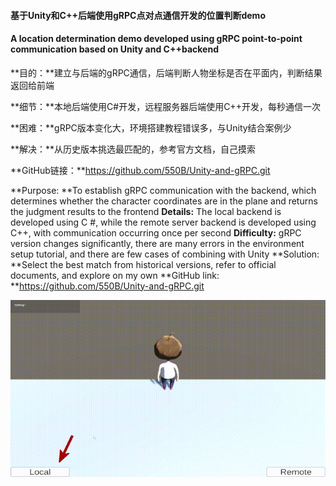 #### 基于Unity和C++后端使用gRPC点对点通信开发的位置判断demo

#### A location determination demo developed using gRPC point-to-point communication based on Unity and C++backend

**目的：**建立与后端的gRPC通信，后端判断人物坐标是否在平面内，判断结果返回给前端

**细节：**本地后端使用C#开发，远程服务器后端使用C++开发，每秒通信一次

**困难：**gRPC版本变化大，环境搭建教程错误多，与Unity结合案例少

**解决：**从历史版本挑选最匹配的，参考官方文档，自己摸索

**GitHub链接：**https://github.com/550B/Unity-and-gRPC.git

**Purpose: **To establish gRPC communication with the backend, which determines whether the character coordinates are in the plane and returns the judgment results to the frontend
**Details:** The local backend is developed using C #, while the remote server backend is developed using C++, with communication occurring once per second
**Difficulty:** gRPC version changes significantly, there are many errors in the environment setup tutorial, and there are few cases of combining with Unity
**Solution: **Select the best match from historical versions, refer to official documents, and explore on my own
**GitHub link: **https://github.com/550B/Unity-and-gRPC.git

![demo](pic/m0.gif)